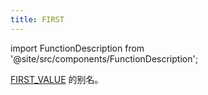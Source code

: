 ```yaml
---
title: FIRST
---
```


import FunctionDescription from '@site/src/components/FunctionDescription';

<FunctionDescription description="引入版本：v1.1.50"/>

[FIRST_VALUE](first-value.md) 的别名。